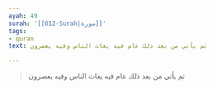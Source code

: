 ```yaml
---
ayah: 49
surah: '[[012-Surah|سورة]]'
tags:
- quran
text: ثم يأتي من بعد ذلك عام فيه يغاث الناس وفيه يعصرون

---
```

> ثم يأتي من بعد ذلك عام فيه يغاث الناس وفيه يعصرون
